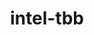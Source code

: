 ---
title: "intel-tbb"
layout: cache
categories: [package, develop-2024-12-29]
meta: {"versions": ["2022.0.0"], "compilers": ["gcc@=11.1.0", "gcc@=11.4.0", "gcc@=13.2.0", "gcc@=7.3.1", "gcc@=9.4.0", "oneapi@=2024.2.1"], "oss": ["amzn2", "ubuntu20.04", "ubuntu22.04", "ubuntu24.04"], "platforms": ["linux"], "targets": ["aarch64", "neoverse_v2", "ppc64le", "x86_64_v3"], "stacks": ["aws-isc", "aws-isc-aarch64", "data-vis-sdk", "e4s", "e4s-neoverse-v2", "e4s-oneapi", "e4s-power", "e4s-rocm-external", "ml-linux-x86_64-cpu", "ml-linux-x86_64-cuda", "root", "tutorial"], "num_specs": 11, "num_specs_by_stack": {"aws-isc-aarch64": 1, "root": 11, "aws-isc": 1, "e4s-power": 1, "data-vis-sdk": 1, "e4s-neoverse-v2": 1, "e4s": 2, "tutorial": 1, "e4s-rocm-external": 1, "e4s-oneapi": 2, "ml-linux-x86_64-cpu": 1, "ml-linux-x86_64-cuda": 1}}
spec_details: [{"hash": "7b4pno7p4f5zcfhfll2soqznwuhb7fxb", "compiler": "gcc@=7.3.1", "versions": ["2022.0.0"], "os": "amzn2", "platform": "linux", "target": "aarch64", "variants": ["build_system=cmake", "build_type=Release", "cxxstd=default", "generator=make", "~ipo", "+shared", "+tm"], "stacks": ["aws-isc-aarch64", "root"], "size": "-", "tarball": "https://binaries.spack.io/develop-2024-12-29/build_cache/linux-amzn2-aarch64/gcc-7.3.1/intel-tbb-2022.0.0/linux-amzn2-aarch64-gcc-7.3.1-intel-tbb-2022.0.0-7b4pno7p4f5zcfhfll2soqznwuhb7fxb.spack"}, {"hash": "m7arzdmwylrhwgnkle5e3ztko6tg5uxj", "compiler": "gcc@=7.3.1", "versions": ["2022.0.0"], "os": "amzn2", "platform": "linux", "target": "x86_64_v3", "variants": ["build_system=cmake", "build_type=Release", "cxxstd=default", "generator=make", "~ipo", "+shared", "+tm"], "stacks": ["aws-isc", "root"], "size": "-", "tarball": "https://binaries.spack.io/develop-2024-12-29/build_cache/linux-amzn2-x86_64_v3/gcc-7.3.1/intel-tbb-2022.0.0/linux-amzn2-x86_64_v3-gcc-7.3.1-intel-tbb-2022.0.0-m7arzdmwylrhwgnkle5e3ztko6tg5uxj.spack"}, {"hash": "pgwddpap7qvmjcinxrsh2qzkctbkvpgj", "compiler": "gcc@=9.4.0", "versions": ["2022.0.0"], "os": "ubuntu20.04", "platform": "linux", "target": "ppc64le", "variants": ["build_system=cmake", "build_type=Release", "cxxstd=default", "generator=make", "~ipo", "+shared", "+tm"], "stacks": ["e4s-power", "root"], "size": "-", "tarball": "https://binaries.spack.io/develop-2024-12-29/build_cache/linux-ubuntu20.04-ppc64le/gcc-9.4.0/intel-tbb-2022.0.0/linux-ubuntu20.04-ppc64le-gcc-9.4.0-intel-tbb-2022.0.0-pgwddpap7qvmjcinxrsh2qzkctbkvpgj.spack"}, {"hash": "arse66ob5fq36mcmlagaqk7fh73hkln2", "compiler": "gcc@=11.1.0", "versions": ["2022.0.0"], "os": "ubuntu20.04", "platform": "linux", "target": "x86_64_v3", "variants": ["build_system=cmake", "build_type=Release", "cxxstd=default", "generator=make", "~ipo", "+shared", "+tm"], "stacks": ["data-vis-sdk", "root"], "size": "-", "tarball": "https://binaries.spack.io/develop-2024-12-29/build_cache/linux-ubuntu20.04-x86_64_v3/gcc-11.1.0/intel-tbb-2022.0.0/linux-ubuntu20.04-x86_64_v3-gcc-11.1.0-intel-tbb-2022.0.0-arse66ob5fq36mcmlagaqk7fh73hkln2.spack"}, {"hash": "7yvu4fjdmoy7uaogh4twui25eijlmzkb", "compiler": "gcc@=11.4.0", "versions": ["2022.0.0"], "os": "ubuntu22.04", "platform": "linux", "target": "neoverse_v2", "variants": ["build_system=cmake", "build_type=Release", "cxxstd=default", "generator=make", "~ipo", "+shared", "+tm"], "stacks": ["root", "e4s-neoverse-v2"], "size": "-", "tarball": "https://binaries.spack.io/develop-2024-12-29/build_cache/linux-ubuntu22.04-neoverse_v2/gcc-11.4.0/intel-tbb-2022.0.0/linux-ubuntu22.04-neoverse_v2-gcc-11.4.0-intel-tbb-2022.0.0-7yvu4fjdmoy7uaogh4twui25eijlmzkb.spack"}, {"hash": "tgwbieeb5harxcj5jkarrfge7retyqg4", "compiler": "gcc@=11.4.0", "versions": ["2022.0.0"], "os": "ubuntu22.04", "platform": "linux", "target": "x86_64_v3", "variants": ["build_system=cmake", "build_type=Release", "cxxstd=default", "generator=make", "~ipo", "+shared", "+tm"], "stacks": ["e4s", "tutorial", "root", "e4s-rocm-external"], "size": "-", "tarball": "https://binaries.spack.io/develop-2024-12-29/build_cache/linux-ubuntu22.04-x86_64_v3/gcc-11.4.0/intel-tbb-2022.0.0/linux-ubuntu22.04-x86_64_v3-gcc-11.4.0-intel-tbb-2022.0.0-tgwbieeb5harxcj5jkarrfge7retyqg4.spack"}, {"hash": "d6pcj5eactego7ei2q6xyxfvh72ek6kr", "compiler": "gcc@=11.4.0", "versions": ["2022.0.0"], "os": "ubuntu22.04", "platform": "linux", "target": "x86_64_v3", "variants": ["build_system=cmake", "build_type=Release", "cxxstd=default", "generator=make", "~ipo", "+shared", "+tm"], "stacks": ["e4s", "root"], "size": "-", "tarball": "https://binaries.spack.io/develop-2024-12-29/build_cache/linux-ubuntu22.04-x86_64_v3/gcc-11.4.0/intel-tbb-2022.0.0/linux-ubuntu22.04-x86_64_v3-gcc-11.4.0-intel-tbb-2022.0.0-d6pcj5eactego7ei2q6xyxfvh72ek6kr.spack"}, {"hash": "ma6fu6qlpbcaug3s6z3bkgocgbmb53ap", "compiler": "oneapi@=2024.2.1", "versions": ["2022.0.0"], "os": "ubuntu22.04", "platform": "linux", "target": "x86_64_v3", "variants": ["build_system=cmake", "build_type=Release", "cxxstd=default", "generator=make", "~ipo", "+shared", "+tm"], "stacks": ["e4s-oneapi", "root"], "size": "-", "tarball": "https://binaries.spack.io/develop-2024-12-29/build_cache/linux-ubuntu22.04-x86_64_v3/oneapi-2024.2.1/intel-tbb-2022.0.0/linux-ubuntu22.04-x86_64_v3-oneapi-2024.2.1-intel-tbb-2022.0.0-ma6fu6qlpbcaug3s6z3bkgocgbmb53ap.spack"}, {"hash": "idulnce4wmfq43ruubg3ojfxeyfyy6cu", "compiler": "oneapi@=2024.2.1", "versions": ["2022.0.0"], "os": "ubuntu22.04", "platform": "linux", "target": "x86_64_v3", "variants": ["build_system=cmake", "build_type=Release", "cxxstd=default", "generator=make", "~ipo", "+shared", "+tm"], "stacks": ["e4s-oneapi", "root"], "size": "-", "tarball": "https://binaries.spack.io/develop-2024-12-29/build_cache/linux-ubuntu22.04-x86_64_v3/oneapi-2024.2.1/intel-tbb-2022.0.0/linux-ubuntu22.04-x86_64_v3-oneapi-2024.2.1-intel-tbb-2022.0.0-idulnce4wmfq43ruubg3ojfxeyfyy6cu.spack"}, {"hash": "hneddaz5rvljslclzfl2vkrqypiz4md2", "compiler": "gcc@=13.2.0", "versions": ["2022.0.0"], "os": "ubuntu24.04", "platform": "linux", "target": "x86_64_v3", "variants": ["build_system=cmake", "build_type=Release", "cxxstd=default", "generator=make", "~ipo", "+shared", "+tm"], "stacks": ["ml-linux-x86_64-cpu", "root"], "size": "-", "tarball": "https://binaries.spack.io/develop-2024-12-29/build_cache/linux-ubuntu24.04-x86_64_v3/gcc-13.2.0/intel-tbb-2022.0.0/linux-ubuntu24.04-x86_64_v3-gcc-13.2.0-intel-tbb-2022.0.0-hneddaz5rvljslclzfl2vkrqypiz4md2.spack"}, {"hash": "jro443kvxrn6r37il3x5kkiwaup6wn3s", "compiler": "gcc@=13.2.0", "versions": ["2022.0.0"], "os": "ubuntu24.04", "platform": "linux", "target": "x86_64_v3", "variants": ["build_system=cmake", "build_type=Release", "cxxstd=default", "generator=make", "~ipo", "+shared", "+tm"], "stacks": ["ml-linux-x86_64-cuda", "root"], "size": "-", "tarball": "https://binaries.spack.io/develop-2024-12-29/build_cache/linux-ubuntu24.04-x86_64_v3/gcc-13.2.0/intel-tbb-2022.0.0/linux-ubuntu24.04-x86_64_v3-gcc-13.2.0-intel-tbb-2022.0.0-jro443kvxrn6r37il3x5kkiwaup6wn3s.spack"}]
---